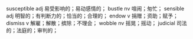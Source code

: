 susceptible adj 易受影响的；易动感情的；
bustle nv 喧闹；匆忙；
sensible adj 明智的；有判断力的；恰当的；合理的；
endow v 捐赠；资助；赋予；
dismiss v 解雇；解散；摈除；不理会；
wobble nv 摇晃；摇动；
judicial 司法的；法庭的；审判的；